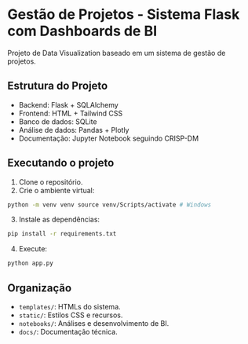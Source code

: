 # Gestão de Projetos - Sistema Flask com Dashboards de BI

Projeto de Data Visualization baseado em um sistema de gestão de projetos.

## Estrutura do Projeto
- Backend: Flask + SQLAlchemy
- Frontend: HTML + Tailwind CSS
- Banco de dados: SQLite
- Análise de dados: Pandas + Plotly
- Documentação: Jupyter Notebook seguindo CRISP-DM

## Executando o projeto
1. Clone o repositório.
2. Crie o ambiente virtual:

```bash
python -m venv venv source venv/Scripts/activate # Windows
```

3. Instale as dependências:

```bash
pip install -r requirements.txt
```

4. Execute:

```bash
python app.py
```

## Organização
- `templates/`: HTMLs do sistema.
- `static/`: Estilos CSS e recursos.
- `notebooks/`: Análises e desenvolvimento de BI.
- `docs/`: Documentação técnica.
